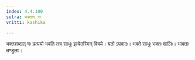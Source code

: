 ```yaml
---
index: 4.4.100
sutra: भक्ताण् णः
vritti: kashika

---
```

भक्तशब्दात् णः प्रत्ययो भवति तत्र साधुः इत्येतस्मिन् विषये। यतो ऽपवादः। भक्ते साधुः भक्तः शालिः। भाक्ताः तण्डुलाः।
